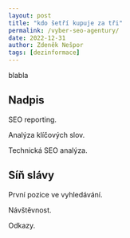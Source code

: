 ```yaml
---
layout: post
title: "kdo šetří kupuje za tři"
permalink: /vyber-seo-agentury/
date: 2022-12-31
author: Zdeněk Nešpor
tags: [dezinformace]
---
```


blabla

## Nadpis

SEO reporting.



Analýza klíčových slov.

Technická SEO analýza.


## Síň slávy

První pozice ve vyhledávání.

Návštěvnost.

Odkazy.
